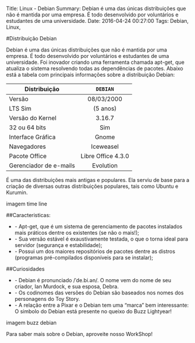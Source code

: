 Title: Linux - Debian
Summary: Debian é uma das únicas distribuições que não é mantida por uma empresa. É todo desenvolvido por voluntários e estudantes de uma universidade.
Date: 2016-04-24 00:27:00
Tags: Debian, Linux,

#Distribuição Debian

Debian é uma das únicas distribuições que não é mantida por uma empresa. É todo desenvolvido por voluntários e estudantes de uma universidade. Foi inovador criando uma ferramenta chamada apt-get, que atualiza o sistema resolvendo todas as dependências de pacotes. 
Abaixo está a tabela com principais informações sobre a distribuição Debian:

Distribuição | `DEBIAN`
| ------------- |:-------------:|
Versão | 08/03/2000
LTS Sim | (5 anos)
Versão do Kernel | 3.16.7
32 ou 64 bits | Sim
Interface Gráfica | Gnome
Navegadores | Iceweasel
Pacote Office | Libre Office 4.3.0
Gerenciador de e-mails | Evolution

É uma das distribuições mais antigas e populares. Ela serviu de base para a criação de diversas outras distribuições populares, tais como Ubuntu e Kurumin.

imagem time line<p> </p>

##Caracteristicas:<p> </p>

<ul>
<li>-  Apt-get, que é um sistema de gerenciamento de pacotes instalados mais práticos dentre os existentes (se não o mais!);</li>
<li>-  Sua versão estável é exaustivamente testada, o que o torna ideal para servidor (segurança e estabilidade);</li>
<li>-  Possui um dos maiores repositórios de pacotes dentre as distros (programas pré-compilados disponíveis para se instalar);</li>
</ul>
<p> </p>
 
##Curiosidades<p> </p>

<ul>
<li>-  Debian é pronunciado /ˈde.bi.ən/. O nome vem do nome de seu criador, Ian Murdock, e sua esposa, Debra.</li>
<li>-  Os codinomes das versões do Debian são baseados nos nomes dos personagens do Toy Story.</li>
<li>-  A relação entre a Pixar e o Debian tem uma “marca” bem interessante: O simbolo do Debian está presente no queixo do Buzz Lightyear!</li>
</ul>
<p> </p>
 
imagem buzz debian

Para saber mais sobre o Debian, aproveite nosso WorkShop!
